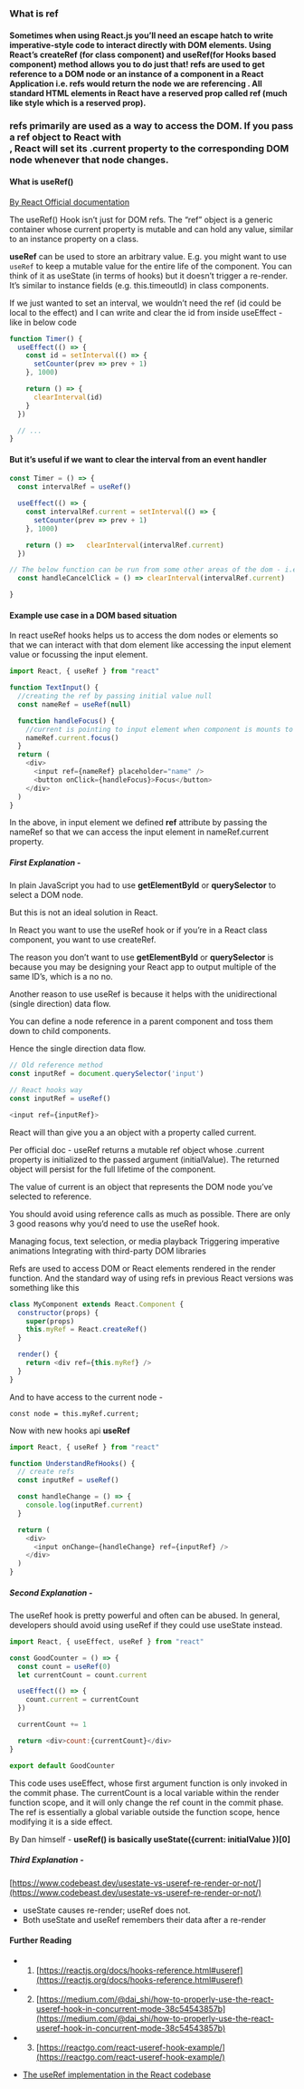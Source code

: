 ### What is ref

#### Sometimes when using React.js you’ll need an escape hatch to write imperative-style code to interact directly with DOM elements. Using React’s createRef (for class component) and useRef(for Hooks based component) method allows you to do just that! refs are used to get reference to a DOM node or an instance of a component in a React Application i.e. refs would return the node we are referencing . All standard HTML elements in React have a reserved prop called ref (much like style which is a reserved prop).

### refs primarily are used as a way to access the DOM. If you pass a ref object to React with <div ref={myRef} />, React will set its .current property to the corresponding DOM node whenever that node changes.

#### What is useRef()

[By React Official documentation](https://reactjs.org/docs/hooks-faq.html#is-there-something-like-instance-variables)

The useRef() Hook isn’t just for DOM refs. The “ref” object is a generic container whose current property is mutable and can hold any value, similar to an instance property on a class.

**useRef** can be used to store an arbitrary value. E.g. you might want to use `useRef` to keep a mutable value for the entire life of the component. You can think of it as useState (in terms of hooks) but it doesn’t trigger a re-render. It’s similar to instance fields (e.g. this.timeoutId) in class components.

If we just wanted to set an interval, we wouldn’t need the ref (id could be local to the effect) and I can write and clear the id from inside useEffect - like in below code

```js
function Timer() {
  useEffect(() => {
    const id = setInterval(() => {
      setCounter(prev => prev + 1)
    }, 1000)

    return () => {
      clearInterval(id)
    }
  })

  // ...
}
```

#### But it’s useful if we want to clear the interval from an event handler

```js
const Timer = () => {
  const intervalRef = useRef()

  useEffect(() => {
    const intervalRef.current = setInterval(() => {
      setCounter(prev => prev + 1)
    }, 1000)

    return () =>   clearInterval(intervalRef.current)
  })

// The below function can be run from some other areas of the dom - i.e. if you want to reset the counter and stop it from counting again
  const handleCancelClick = () => clearInterval(intervalRef.current)

}
```

#### Example use case in a DOM based situation

In react useRef hooks helps us to access the dom nodes or elements so that we can interact with that dom element like accessing the input element value or focussing the input element.

```js
import React, { useRef } from "react"

function TextInput() {
  //creating the ref by passing initial value null
  const nameRef = useRef(null)

  function handleFocus() {
    //current is pointing to input element when component is mounts to dom
    nameRef.current.focus()
  }
  return (
    <div>
      <input ref={nameRef} placeholder="name" />
      <button onClick={handleFocus}>Focus</button>
    </div>
  )
}
```

In the above, in input element we defined **ref** attribute by passing the nameRef so that we can access the input element in nameRef.current property.

##### First Explanation -

In plain JavaScript you had to use **getElementById** or **querySelector** to select a DOM node.

But this is not an ideal solution in React.

In React you want to use the useRef hook or if you’re in a React class component, you want to use createRef.

The reason you don’t want to use **getElementById** or **querySelector** is because you may be designing your React app to output multiple of the same ID’s, which is a no no.

Another reason to use useRef is because it helps with the unidirectional (single direction) data flow.

You can define a node reference in a parent component and toss them down to child components.

Hence the single direction data flow.

```js
// Old reference method
const inputRef = document.querySelector('input')

// React hooks way
const inputRef = useRef()

<input ref={inputRef}>

```

React will than give you a an object with a property called current.

Per official doc - useRef returns a mutable ref object whose .current property is initialized to the passed argument (initialValue). The returned object will persist for the full lifetime of the component.

The value of current is an object that represents the DOM node you’ve selected to reference.

You should avoid using reference calls as much as possible. There are only 3 good reasons why you’d need to use the useRef hook.

Managing focus, text selection, or media playback
Triggering imperative animations
Integrating with third-party DOM libraries

Refs are used to access DOM or React elements rendered in the render function. And the standard way of using refs in previous React versions was something like this

```js
class MyComponent extends React.Component {
  constructor(props) {
    super(props)
    this.myRef = React.createRef()
  }

  render() {
    return <div ref={this.myRef} />
  }
}
```

And to have access to the current node -

`const node = this.myRef.current;`

Now with new hooks api **useRef**

```js
import React, { useRef } from "react"

function UnderstandRefHooks() {
  // create refs
  const inputRef = useRef()

  const handleChange = () => {
    console.log(inputRef.current)
  }

  return (
    <div>
      <input onChange={handleChange} ref={inputRef} />
    </div>
  )
}
```

##### Second Explanation -

The useRef hook is pretty powerful and often can be abused. In general, developers should avoid using useRef if they could use useState instead.

```js
import React, { useEffect, useRef } from "react"

const GoodCounter = () => {
  const count = useRef(0)
  let currentCount = count.current

  useEffect(() => {
    count.current = currentCount
  })

  currentCount += 1

  return <div>count:{currentCount}</div>
}

export default GoodCounter
```

This code uses useEffect, whose first argument function is only invoked in the commit phase. The currentCount is a local variable within the render function scope, and it will only change the ref count in the commit phase. The ref is essentially a global variable outside the function scope, hence modifying it is a side effect.

By Dan himself - **useRef() is basically useState({current: initialValue })[0]**

##### Third Explanation -

[https://www.codebeast.dev/usestate-vs-useref-re-render-or-not/](https://www.codebeast.dev/usestate-vs-useref-re-render-or-not/)

- useState causes re-render; useRef does not.
- Both useState and useRef remembers their data after a re-render

#### Further Reading

- 1.  [https://reactjs.org/docs/hooks-reference.html#useref](https://reactjs.org/docs/hooks-reference.html#useref)

- 2. [https://medium.com/@dai_shi/how-to-properly-use-the-react-useref-hook-in-concurrent-mode-38c54543857b](https://medium.com/@dai_shi/how-to-properly-use-the-react-useref-hook-in-concurrent-mode-38c54543857b)

- 3. [https://reactgo.com/react-useref-hook-example/](https://reactgo.com/react-useref-hook-example/)

- [The useRef implementation in the React codebase](https://github.com/facebook/react/blob/8482cbe22d1a421b73db602e1f470c632b09f693/packages/react-reconciler/src/ReactFiberHooks.js#L500-L515)
